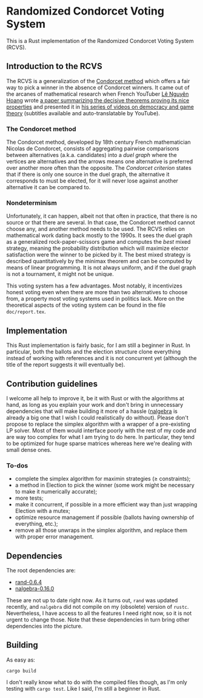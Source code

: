 # Randomized Condorcet Voting System
This is a Rust implementation of the Randomized Condorcet Voting System (RCVS).

## Introduction to the RCVS
The RCVS is a generalization of the [Condorcet method](https://en.wikipedia.org/wiki/Condorcet_method) which offers a fair way to pick a winner in the absence of Condorcet winners. It came out of the arcanes of mathematical research when French YouTuber [Lê Nguyên Hoang](https://scholar.google.ch/citations?user=0ZADKSkAAAAJ&hl=en) wrote [a paper summarizing the decisive theorems proving its nice properties](https://link.springer.com/article/10.1007/s00355-017-1031-2) and presented it in [his series of videos on democracy and game theory](https://youtu.be/wKimU8jy2a8) (subtitles available and auto-translatable by YouTube).

### The Condorcet method
The Condorcet method, developed by 18th century French mathematician Nicolas de Condorcet, consists of aggregating pairwise comparisons between alternatives (a.k.a. candidates) into a *duel graph* where the vertices are alternatives and the arrows means one alternative is preferred over another more often than the opposite. The *Condorcet criterion* states that if there is only one source in the duel graph, the alternative it corresponds to must be elected, for it will never lose against another alternative it can be compared to.

### Nondeterminism
Unfortunately, it can happen, albeit not that often in practice, that there is no source or that there are several. In that case, the Condorcet method cannot choose any, and another method needs to be used. The RCVS relies on mathematical work dating back mostly to the 1990s. It sees the duel graph as a generalized rock-paper-scissors game and computes the _best_ mixed strategy, meaning the probability distribution which will maximize elector satisfaction were the winner to be picked by it. The best mixed strategy is described quantitatively by the minimax theorem and can be computed by means of linear programming. It is not always uniform, and if the duel graph is not a tournament, it might not be unique.

This voting system has a few advantages. Most notably, it incentivizes honest voting even when there are more than two alternatives to choose from, a property most voting systems used in politics lack. More on the theoretical aspects of the voting system can be found in the file `doc/report.tex`.

## Implementation
This Rust implementation is fairly basic, for I am still a beginner in Rust. In particular, both the ballots and the election structure clone everything instead of working with references and it is not concurrent yet (although the title of the report suggests it will eventually be).

## Contribution guidelines
I welcome all help to improve it, be it with Rust or with the algorithms at hand, as long as you explain your work and don't bring in unnecessary dependencies that will make building it more of a hassle ([nalgebra](https://www.nalgebra.org/) is already a big one that I wish I could realistically do without). Please don't propose to replace the simplex algorithm with a wrapper of a pre-existing LP solver. Most of them would interface poorly with the rest of my code and are way too complex for what I am trying to do here. In particular, they tend to be optimized for huge sparse matrices whereas here we're dealing with small dense ones.

### To-dos
* complete the simplex algorithm for maximin strategies (≥ constraints);
* a method in Election to pick the winner (some work might be necessary to make it numerically accurate);
* more tests;
* make it concurrent, if possible in a more efficient way than just wrapping Election with a mutex;
* optimize resource management if possible (ballots having ownership of everything, etc.);
* remove all those unwraps in the simplex algorithm, and replace them with proper error management.

## Dependencies
The root dependencies are:
* [rand-0.6.4](https://crates.io/crates/rand)
* [nalgebra-0.16.0](https://crates.io/crates/nalgebra)

These are not up to date right now. As it turns out, `rand` was updated recently, and `nalgebra` did not compile on my (obsolete) version of `rustc`. Nevertheless, I have access to all the features I need right now, so it is not urgent to change those. Note that these dependencies in turn bring other dependencies into the picture.

## Building
As easy as:
```
cargo build
```
I don't really know what to do with the compiled files though, as I'm only testing with `cargo test`. Like I said, I'm still a beginner in Rust.

